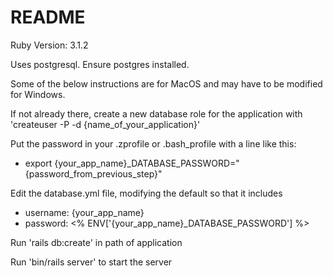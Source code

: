 # README

Ruby Version: 3.1.2

Uses postgresql. Ensure postgres installed.

Some of the below instructions are for MacOS and may have to be modified for Windows.

If not already there, create a new database role for the application with 'createuser -P -d {name_of_your_application}'

Put the password  in your .zprofile or .bash_profile with a line like this: 
  * export {your_app_name}_DATABASE_PASSWORD="{password_from_previous_step}"

Edit the database.yml file, modifying the default so that it includes
  * username: {your_app_name}</li>
  * password: <% ENV['{your_app_name}_DATABASE_PASSWORD'] %>

Run 'rails db:create' in path of application

Run 'bin/rails server' to start the server
